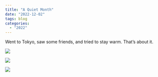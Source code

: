 ```yaml
---
title: "A Quiet Month"
date: "2022-12-02"
tags: blog
categories: 
  - "2022"
---
```


Went to Tokyo, saw some friends, and tried to stay warm. That’s about it.

![](images/DSCF6733.jpg)

![](images/DSCF6770.jpg)

![](images/DSCF6807.jpg)
